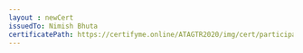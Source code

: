 ```yaml
--- 
layout : newCert 
issuedTo: Nimish Bhuta 
certificatePath: https://certifyme.online/ATAGTR2020/img/cert/participant/NimishBhuta_3e68d.png
--- 
```

